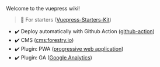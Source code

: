 Welcome to the vuepress wiki!

> :cake: For starters ([Vuepress-Starters-Kit](https://github.com/4923/vuepress/wiki/for-Vuepress-Starters))

- :heavy_check_mark: Deploy automatically with Github Action ([github-action](https://github.com/4923/vuepress/wiki/github-action))
- :heavy_check_mark: CMS ([cms:forestry.io](https://github.com/4923/vuepress/wiki/cms))
- :heavy_check_mark: Plugin: PWA ([progressive web application](https://github.com/4923/vuepress/wiki/progressive-web-application))
- :heavy_check_mark: Plugin: GA ([Google Analytics](https://github.com/4923/vuepress/wiki/google-analytics))
